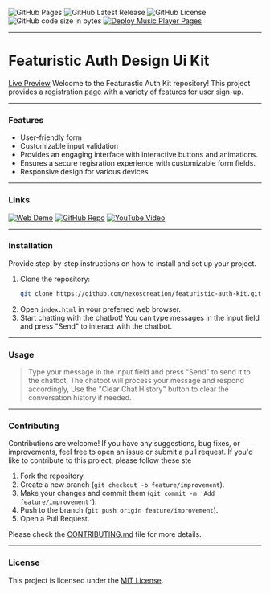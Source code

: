 ![GitHub Pages](https://img.shields.io/github/deployments/nexoscreation/featurastic-auth-kit/github-pages.svg?style=flat-square&color=cyan)
![GitHub Latest Release](https://img.shields.io/github/v/release/nexoscreation/featurastic-auth-kit.svg?style=flat-square&color=cyan)
![GitHub License](https://img.shields.io/github/license/nexoscreation/featurastic-auth-kit.svg?style=flat-square&color=cyan)
![GitHub code size in bytes](https://img.shields.io/github/languages/code-size/nexoscreation/featurastic-auth-kit.svg?style=flat-square&color=cyan)
[![Deploy Music Player Pages](https://github.com/nexoscreation/featurastic-music-page/actions/workflows/static.yml/badge.svg)](https://github.com/nexoscreation/featurastic-auth-kit/actions/workflows/static.yml)

---

# Featuristic Auth Design Ui Kit
[Live Preview](https://nexoscreation.github.io/featurastic-auth-kit/)
Welcome to the Featurastic Auth Kit repository! This project provides a registration page with a variety of features for user sign-up.

---

### Features

- User-friendly form
- Customizable input validation
- Provides an engaging interface with interactive buttons and animations.
- Ensures a secure regisration experience with customizable form fields.
- Responsive design for various devices 

---

### Links

[![Web Demo](https://img.shields.io/badge/Web-Demo-blue?style=for-the-badge&logo=google-chrome)](https://nexoscreation.github.io/featurastic-auth-kit)
[![GitHub Repo](https://img.shields.io/badge/GitHub-Repo-green?style=for-the-badge&logo=github)](https://github.com/nexoscreation/featurastic-auth-kit)
[![YouTube Video](https://img.shields.io/badge/YouTube-Video-red?style=for-the-badge&logo=youtube)](https://youtu.be/rMnDe0iEGRs?si=B2viVesOhHYusbBG)

---

### Installation

Provide step-by-step instructions on how to install and set up your project.

1. Clone the repository:
   ```bash
   git clone https://github.com/nexoscreation/featuristic-auth-kit.git
   ```
2. Open `index.html` in your preferred web browser.
3. Start chatting with the chatbot! You can type messages in the input field and press "Send" to interact with the chatbot.

---

### Usage

> Type your message in the input field and press "Send" to send it to the chatbot, The chatbot will process your message and respond accordingly, Use the "Clear Chat History" button to clear the conversation history if needed.

---

### Contributing

Contributions are welcome! If you have any suggestions, bug fixes, or improvements, feel free to open an issue or submit a pull request.
If you'd like to contribute to this project, please follow these ste

1. Fork the repository.
2. Create a new branch (`git checkout -b feature/improvement`).
3. Make your changes and commit them (`git commit -m 'Add feature/improvement'`).
4. Push to the branch (`git push origin feature/improvement`).
5. Open a Pull Request.

Please check the [CONTRIBUTING.md](CONTRIBUTING.md) file for more details.

---

### License

This project is licensed under the [MIT License](LICENSE).
